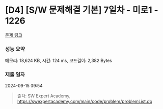 # [D4] [S/W 문제해결 기본] 7일차 - 미로1 - 1226 

[문제 링크](https://swexpertacademy.com/main/code/problem/problemDetail.do?contestProbId=AV14vXUqAGMCFAYD) 

### 성능 요약

메모리: 18,624 KB, 시간: 124 ms, 코드길이: 2,382 Bytes

### 제출 일자

2024-09-15 09:54



> 출처: SW Expert Academy, https://swexpertacademy.com/main/code/problem/problemList.do